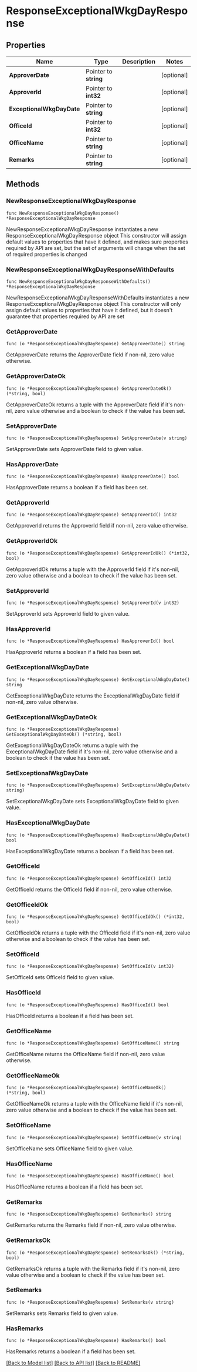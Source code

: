 # ResponseExceptionalWkgDayResponse

## Properties

Name | Type | Description | Notes
------------ | ------------- | ------------- | -------------
**ApproverDate** | Pointer to **string** |  | [optional] 
**ApproverId** | Pointer to **int32** |  | [optional] 
**ExceptionalWkgDayDate** | Pointer to **string** |  | [optional] 
**OfficeId** | Pointer to **int32** |  | [optional] 
**OfficeName** | Pointer to **string** |  | [optional] 
**Remarks** | Pointer to **string** |  | [optional] 

## Methods

### NewResponseExceptionalWkgDayResponse

`func NewResponseExceptionalWkgDayResponse() *ResponseExceptionalWkgDayResponse`

NewResponseExceptionalWkgDayResponse instantiates a new ResponseExceptionalWkgDayResponse object
This constructor will assign default values to properties that have it defined,
and makes sure properties required by API are set, but the set of arguments
will change when the set of required properties is changed

### NewResponseExceptionalWkgDayResponseWithDefaults

`func NewResponseExceptionalWkgDayResponseWithDefaults() *ResponseExceptionalWkgDayResponse`

NewResponseExceptionalWkgDayResponseWithDefaults instantiates a new ResponseExceptionalWkgDayResponse object
This constructor will only assign default values to properties that have it defined,
but it doesn't guarantee that properties required by API are set

### GetApproverDate

`func (o *ResponseExceptionalWkgDayResponse) GetApproverDate() string`

GetApproverDate returns the ApproverDate field if non-nil, zero value otherwise.

### GetApproverDateOk

`func (o *ResponseExceptionalWkgDayResponse) GetApproverDateOk() (*string, bool)`

GetApproverDateOk returns a tuple with the ApproverDate field if it's non-nil, zero value otherwise
and a boolean to check if the value has been set.

### SetApproverDate

`func (o *ResponseExceptionalWkgDayResponse) SetApproverDate(v string)`

SetApproverDate sets ApproverDate field to given value.

### HasApproverDate

`func (o *ResponseExceptionalWkgDayResponse) HasApproverDate() bool`

HasApproverDate returns a boolean if a field has been set.

### GetApproverId

`func (o *ResponseExceptionalWkgDayResponse) GetApproverId() int32`

GetApproverId returns the ApproverId field if non-nil, zero value otherwise.

### GetApproverIdOk

`func (o *ResponseExceptionalWkgDayResponse) GetApproverIdOk() (*int32, bool)`

GetApproverIdOk returns a tuple with the ApproverId field if it's non-nil, zero value otherwise
and a boolean to check if the value has been set.

### SetApproverId

`func (o *ResponseExceptionalWkgDayResponse) SetApproverId(v int32)`

SetApproverId sets ApproverId field to given value.

### HasApproverId

`func (o *ResponseExceptionalWkgDayResponse) HasApproverId() bool`

HasApproverId returns a boolean if a field has been set.

### GetExceptionalWkgDayDate

`func (o *ResponseExceptionalWkgDayResponse) GetExceptionalWkgDayDate() string`

GetExceptionalWkgDayDate returns the ExceptionalWkgDayDate field if non-nil, zero value otherwise.

### GetExceptionalWkgDayDateOk

`func (o *ResponseExceptionalWkgDayResponse) GetExceptionalWkgDayDateOk() (*string, bool)`

GetExceptionalWkgDayDateOk returns a tuple with the ExceptionalWkgDayDate field if it's non-nil, zero value otherwise
and a boolean to check if the value has been set.

### SetExceptionalWkgDayDate

`func (o *ResponseExceptionalWkgDayResponse) SetExceptionalWkgDayDate(v string)`

SetExceptionalWkgDayDate sets ExceptionalWkgDayDate field to given value.

### HasExceptionalWkgDayDate

`func (o *ResponseExceptionalWkgDayResponse) HasExceptionalWkgDayDate() bool`

HasExceptionalWkgDayDate returns a boolean if a field has been set.

### GetOfficeId

`func (o *ResponseExceptionalWkgDayResponse) GetOfficeId() int32`

GetOfficeId returns the OfficeId field if non-nil, zero value otherwise.

### GetOfficeIdOk

`func (o *ResponseExceptionalWkgDayResponse) GetOfficeIdOk() (*int32, bool)`

GetOfficeIdOk returns a tuple with the OfficeId field if it's non-nil, zero value otherwise
and a boolean to check if the value has been set.

### SetOfficeId

`func (o *ResponseExceptionalWkgDayResponse) SetOfficeId(v int32)`

SetOfficeId sets OfficeId field to given value.

### HasOfficeId

`func (o *ResponseExceptionalWkgDayResponse) HasOfficeId() bool`

HasOfficeId returns a boolean if a field has been set.

### GetOfficeName

`func (o *ResponseExceptionalWkgDayResponse) GetOfficeName() string`

GetOfficeName returns the OfficeName field if non-nil, zero value otherwise.

### GetOfficeNameOk

`func (o *ResponseExceptionalWkgDayResponse) GetOfficeNameOk() (*string, bool)`

GetOfficeNameOk returns a tuple with the OfficeName field if it's non-nil, zero value otherwise
and a boolean to check if the value has been set.

### SetOfficeName

`func (o *ResponseExceptionalWkgDayResponse) SetOfficeName(v string)`

SetOfficeName sets OfficeName field to given value.

### HasOfficeName

`func (o *ResponseExceptionalWkgDayResponse) HasOfficeName() bool`

HasOfficeName returns a boolean if a field has been set.

### GetRemarks

`func (o *ResponseExceptionalWkgDayResponse) GetRemarks() string`

GetRemarks returns the Remarks field if non-nil, zero value otherwise.

### GetRemarksOk

`func (o *ResponseExceptionalWkgDayResponse) GetRemarksOk() (*string, bool)`

GetRemarksOk returns a tuple with the Remarks field if it's non-nil, zero value otherwise
and a boolean to check if the value has been set.

### SetRemarks

`func (o *ResponseExceptionalWkgDayResponse) SetRemarks(v string)`

SetRemarks sets Remarks field to given value.

### HasRemarks

`func (o *ResponseExceptionalWkgDayResponse) HasRemarks() bool`

HasRemarks returns a boolean if a field has been set.


[[Back to Model list]](../README.md#documentation-for-models) [[Back to API list]](../README.md#documentation-for-api-endpoints) [[Back to README]](../README.md)


